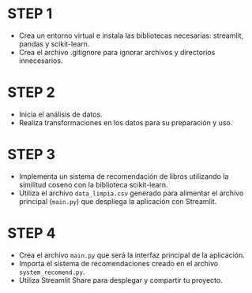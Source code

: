 # STEP 1
- Crea un entorno virtual e instala las bibliotecas necesarias: streamlit, pandas y scikit-learn.
- Crea el archivo .gitignore para ignorar archivos y directorios innecesarios.

# STEP 2
- Inicia el análisis de datos.
- Realiza transformaciones en los datos para su preparación y uso.

# STEP 3
- Implementa un sistema de recomendación de libros utilizando la similitud coseno con la biblioteca scikit-learn.
- Utiliza el archivo `data_limpia.csv` generado para alimentar el archivo principal (`main.py`) que despliega la aplicación con Streamlit.

# STEP 4
- Crea el archivo `main.py` que será la interfaz principal de la aplicación.
- Importa el sistema de recomendaciones creado en el archivo `system_recomend.py`.
- Utiliza Streamlit Share para desplegar y compartir tu proyecto.



